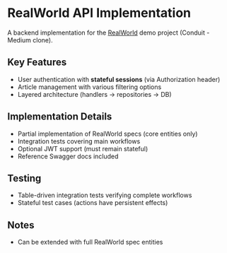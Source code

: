 # RealWorld API Implementation

A backend implementation for the [RealWorld](https://github.com/gothinkster/realworld) demo project (Conduit - Medium clone).

## Key Features
- User authentication with **stateful sessions** (via Authorization header)
- Article management with various filtering options
- Layered architecture (handlers → repositories → DB)

## Implementation Details
- Partial implementation of RealWorld specs (core entities only)
- Integration tests covering main workflows
- Optional JWT support (must remain stateful)
- Reference Swagger docs included

## Testing
- Table-driven integration tests verifying complete workflows
- Stateful test cases (actions have persistent effects)

## Notes
- Can be extended with full RealWorld spec entities